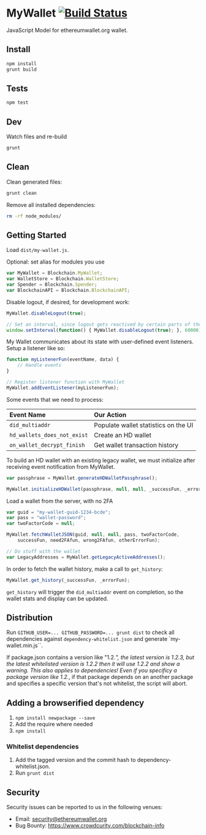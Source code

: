# MyWallet [![Build Status](https://travis-ci.org/blockchain/My-Wallet-HD.png?branch=master)](https://travis-ci.org/blockchain/My-Wallet-HD)

JavaScript Model for ethereumwallet.org wallet.

## Install

```sh
npm install
grunt build
```

## Tests

```sh
npm test
```

## Dev

Watch files and re-build

```sh
grunt
```

## Clean

Clean generated files:

```sh
grunt clean
```

Remove all installed dependencies:

```sh
rm -rf node_modules/
```

## Getting Started

Load `dist/my-wallet.js`.

Optional: set alias for modules you use

```javascript
var MyWallet = Blockchain.MyWallet;
var WalletStore = Blockchain.WalletStore;
var Spender = Blockchain.Spender;
var BlockchainAPI = Blockchain.BlockchainAPI;
```

Disable logout, if desired, for development work:
```javascript
MyWallet.disableLogout(true);

// Set an interval, since logout gets reactived by certain parts of the code
window.setInterval(function() { MyWallet.disableLogout(true); }, 60000);
```


My Wallet communicates about its state with user-defined event listeners. Setup a listener like so:
```javascript
function myListenerFun(eventName, data) {
    // Handle events
}

// Register listener function with MyWallet
MyWallet.addEventListener(myListenerFun);
```

Some events that we need to process:

| Event Name | Our Action |
| :--- | :--- |
| `did_multiaddr` | Populate wallet statistics on the UI |
| `hd_wallets_does_not_exist` | Create an HD wallet |
| `on_wallet_decrypt_finish` | Get wallet transaction history |


To build an HD wallet with an existing legacy wallet, we must initialize after receiving event notification from MyWallet.
```javascript
var passphrase = MyWallet.generateHDWalletPassphrase();

MyWallet.initializeHDWallet(passphrase, null, null, _successFun, _errorFun);
```


Load a wallet from the server, with no 2FA
```javascript
var guid = "my-wallet-guid-1234-bcde";
var pass = "wallet-password";
var twoFactorCode = null;

MyWallet.fetchWalletJSON(guid, null, null, pass, twoFactorCode, 
    successFun, need2FAfun, wrong2FAfun, otherErrorFun);

// Do stuff with the wallet
var LegacyAddresses = MyWallet.getLegacyActiveAddresses();
```

In order to fetch the wallet history, make a call to `get_history`:
```javascript
MyWallet.get_history(_successFun, _errorFun);
```

`get_history` will trigger the `did_multiaddr` event on completion, so the wallet stats and display can be updated.

## Distribution

Run `GITHUB_USER=... GITHUB_PASSWORD=... grunt dist` to check all dependencies against `dependency-whitelist.json` and generate `my-wallet.min.js``.

If package.json contains a version like "1.2.*", the latest version is 1.2.3, but the latest whitelisted version is 1.2.2 then it will use 1.2.2 and show a warning. This also applies to dependencies! Even if you specificy a package version like 1.2.*, if that package depends on an another package and specifies a specific version that's not whitelist, the script will abort.

## Adding a browserified dependency

1. `npm install newpackage --save`
2. Add the require where needed
3. `npm install`

### Whitelist dependencies

1. Add the tagged version and the commit hash to dependency-whitelist.json.
2. Run `grunt dist`

## Security

Security issues can be reported to us in the following venues:
 * Email: security@ethereumwallet.org
 * Bug Bounty: https://www.crowdcurity.com/blockchain-info
